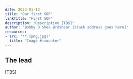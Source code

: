 ```yaml
---
date: 2023-01-13
title: "Our first SOP"
linkTitle: "First SOP"
description: "Description [TBS]"
author: "Bobby D Shea @rdshear [slack address goes here]"
resources:
- src: "**.{png,jpg}"
  title: "Image #:counter"
---
```


## The lead
[TBS]